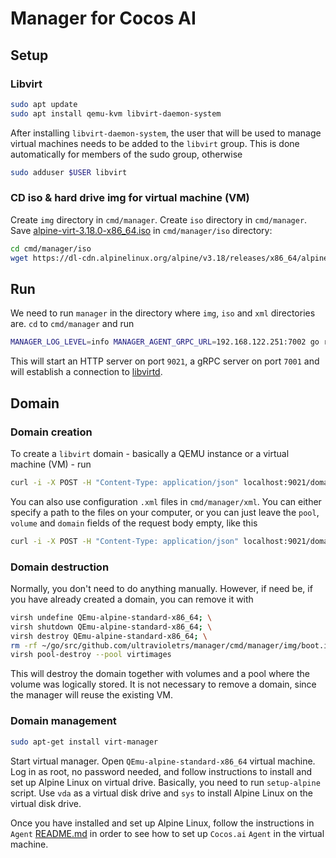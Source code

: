 # Manager for Cocos AI

## Setup

### Libvirt

```sh
sudo apt update
sudo apt install qemu-kvm libvirt-daemon-system
```

After installing `libvirt-daemon-system`, the user that will be used to manage virtual machines needs to be added to the `libvirt` group. This is done automatically for members of the sudo group, otherwise

```sh
sudo adduser $USER libvirt
```

### CD iso & hard drive img for virtual machine (VM)

Create `img` directory in `cmd/manager`. Create `iso` directory in `cmd/manager`. Save [alpine-virt-3.18.0-x86_64.iso](https://dl-cdn.alpinelinux.org/alpine/v3.18/releases/x86_64/alpine-virt-3.18.0-x86_64.iso) in `cmd/manager/iso` directory:

```sh
cd cmd/manager/iso
wget https://dl-cdn.alpinelinux.org/alpine/v3.18/releases/x86_64/alpine-virt-3.18.0-x86_64.iso
```

## Run

We need to run `manager` in the directory where `img`, `iso` and `xml` directories are. `cd` to `cmd/manager` and run

```sh
MANAGER_LOG_LEVEL=info MANAGER_AGENT_GRPC_URL=192.168.122.251:7002 go run main.go
```

This will start an HTTP server on port `9021`, a gRPC server on port `7001` and will establish a connection to [libvirtd](https://libvirt.org/manpages/libvirtd.html).

## Domain 

### Domain creation
To create a `libvirt` domain - basically a QEMU instance or a virtual machine (VM) - run

```sh
curl -i -X POST -H "Content-Type: application/json" localhost:9021/domain -d '{"pool":"<path/to/pool.xml>", "volume":"<path/to/vol.xml>", "domain":"<path/to/dom.xml>"}'
```

You can also use configuration `.xml` files in `cmd/manager/xml`. You can either specify a path to the files on your computer, or you can just leave the `pool`, `volume` and `domain` fields of the request body empty, like this

```sh
curl -i -X POST -H "Content-Type: application/json" localhost:9021/domain -d '{"pool":"", "volume":"", "domain":""}'
```

### Domain destruction

Normally, you don't need to do anything manually. However, if need be, if you have already created a domain, you can remove it with

```sh
virsh undefine QEmu-alpine-standard-x86_64; \
virsh shutdown QEmu-alpine-standard-x86_64; \
virsh destroy QEmu-alpine-standard-x86_64; \
rm -rf ~/go/src/github.com/ultravioletrs/manager/cmd/manager/img/boot.img; \
virsh pool-destroy --pool virtimages
```

This will destroy the domain together with volumes and a pool where the volume was logically stored. It is not necessary to remove a domain, since the manager will reuse the existing VM.

### Domain management

```sh
sudo apt-get install virt-manager
```

Start virtual manager. Open `QEmu-alpine-standard-x86_64` virtual machine. Log in as root, no password needed, and follow instructions to install and set up Alpine Linux on virtual drive. Basically, you need to run `setup-alpine` script. Use `vda` as a virtual disk drive and `sys` to install Alpine Linux on the virtual disk drive.

Once you have installed and set up Alpine Linux, follow the instructions in `Agent` [README.md](https://github.com/ultravioletrs/agent) in order to see how to set up `Cocos.ai` `Agent` in the virtual machine.
